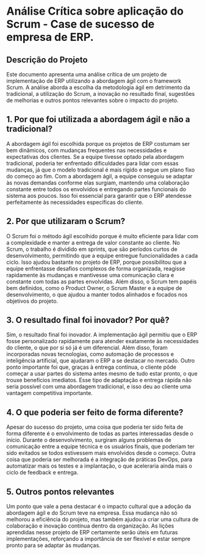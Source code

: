# Análise Crítica sobre aplicação do Scrum - Case de sucesso de empresa de ERP.

## Descrição do Projeto

Este documento apresenta uma análise crítica de um projeto de implementação de ERP utilizando a abordagem ágil com o framework Scrum. A análise aborda a escolha da metodologia ágil em detrimento da tradicional, a utilização do Scrum, a inovação no resultado final, sugestões de melhorias e outros pontos relevantes sobre o impacto do projeto.

## 1. Por que foi utilizada a abordagem ágil e não a tradicional?

A abordagem ágil foi escolhida porque os projetos de ERP costumam ser bem dinâmicos, com mudanças frequentes nas necessidades e expectativas dos clientes. Se a equipe tivesse optado pela abordagem tradicional, poderia ter enfrentado dificuldades para lidar com essas mudanças, já que o modelo tradicional é mais rígido e segue um plano fixo do começo ao fim. Com a abordagem ágil, a equipe conseguiu se adaptar às novas demandas conforme elas surgiam, mantendo uma colaboração constante entre todos os envolvidos e entregando partes funcionais do sistema aos poucos. Isso foi essencial para garantir que o ERP atendesse perfeitamente às necessidades específicas do cliente.

## 2. Por que utilizaram o Scrum?

O Scrum foi o método ágil escolhido porque é muito eficiente para lidar com a complexidade e manter a entrega de valor constante ao cliente. No Scrum, o trabalho é dividido em sprints, que são períodos curtos de desenvolvimento, permitindo que a equipe entregue funcionalidades a cada ciclo. Isso ajudou bastante no projeto de ERP, porque possibilitou que a equipe enfrentasse desafios complexos de forma organizada, reagisse rapidamente às mudanças e mantivesse uma comunicação clara e constante com todas as partes envolvidas. Além disso, o Scrum tem papéis bem definidos, como o Product Owner, o Scrum Master e a equipe de desenvolvimento, o que ajudou a manter todos alinhados e focados nos objetivos do projeto.

## 3. O resultado final foi inovador? Por quê?

Sim, o resultado final foi inovador. A implementação ágil permitiu que o ERP fosse personalizado rapidamente para atender exatamente às necessidades do cliente, o que por si só já é um diferencial. Além disso, foram incorporadas novas tecnologias, como automação de processos e inteligência artificial, que ajudaram o ERP a se destacar no mercado. Outro ponto importante foi que, graças à entrega contínua, o cliente pôde começar a usar partes do sistema antes mesmo de tudo estar pronto, o que trouxe benefícios imediatos. Esse tipo de adaptação e entrega rápida não seria possível com uma abordagem tradicional, e isso deu ao cliente uma vantagem competitiva importante.

## 4. O que poderia ser feito de forma diferente?

Apesar do sucesso do projeto, uma coisa que poderia ter sido feita de forma diferente é o envolvimento de todas as partes interessadas desde o início. Durante o desenvolvimento, surgiram alguns problemas de comunicação entre a equipe técnica e os usuários finais, que poderiam ter sido evitados se todos estivessem mais envolvidos desde o começo. Outra coisa que poderia ser melhorada é a integração de práticas DevOps, para automatizar mais os testes e a implantação, o que aceleraria ainda mais o ciclo de feedback e entrega.

## 5. Outros pontos relevantes

Um ponto que vale a pena destacar é o impacto cultural que a adoção da abordagem ágil e do Scrum teve na empresa. Essa mudança não só melhorou a eficiência do projeto, mas também ajudou a criar uma cultura de colaboração e inovação contínua dentro da organização. As lições aprendidas nesse projeto de ERP certamente serão úteis em futuras implementações, reforçando a importância de ser flexível e estar sempre pronto para se adaptar às mudanças.
